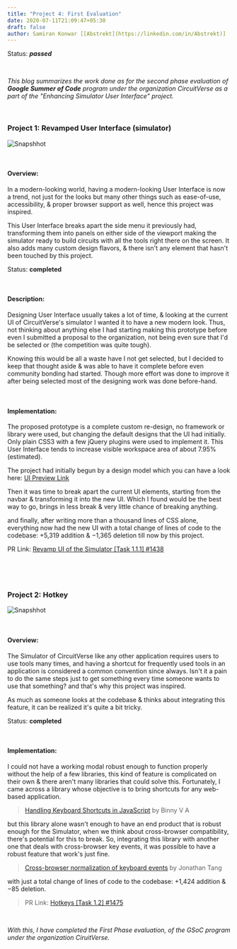 ```yaml
---
title: "Project 4: First Evaluation"
date: 2020-07-11T21:09:47+05:30
draft: false
author: Samiran Konwar [[Abstrekt](https://linkedin.com/in/Abstrekt)]
---
```


Status: ***passed***

&nbsp;

*This blog summarizes the work done as for the second phase evaluation of **Google Summer of Code** program under the organization CircuitVerse as a part of the "Enhancing Simulator User Interface" project.*

&nbsp;

### Project 1: Revamped User Interface (simulator)

![Snapshhot](/img/p4/UI_snap.png)

&nbsp;

#### Overview:

In a modern-looking world, having a modern-looking User Interface is now a trend, not just for the looks but many other things such as ease-of-use, accessibility, & proper browser support as well, hence this project was inspired. 

This User Interface breaks apart the side menu it previously had, transforming them into panels on either side of the viewport making the simulator ready to build circuits with all the tools right there on the screen. It also adds many custom design flavors, & there isn't any element that hasn't been touched by this project.

Status: **completed**

&nbsp;

#### Description:

Designing User Interface usually takes a lot of time, & looking at the current UI of CircuitVerse's simulator I wanted it to have a new modern look. Thus, not thinking about anything else I had starting making this prototype before even I submitted a proposal to the organization, not being even sure that I'd be selected or (the competition was quite tough). 

Knowing this would be all a waste have I not get selected, but I decided to keep that thought aside & was able to have it complete before even community bonding had started. Though more effort was done to improve it after being selected most of the designing work was done before-hand.

&nbsp;

#### Implementation:

The proposed prototype is a complete custom re-design, no framework or library were used, but changing the default designs that the UI had initially. Only plain CSS3 with a few jQuery plugins were used to implement it. This User Interface tends to increase visible workspace area of about 7.95% (estimated).

The project had initially begun by a design model which you can have a look here:
[UI Preview Link](https://xd.adobe.com/view/cfbc29ff-f83b-42d7-7ef0-9220dbb7d3bd-b98d/)

Then it was time to break apart the current UI elements, starting from the navbar & transforming it into the new UI. Which I found would be the best way to go, brings in less break & very little chance of breaking anything. 

and finally, after writing more than a thousand lines of CSS alone, everything now had the new UI with a total change of lines of code to the codebase: +5,319 addition & −1,365 deletion till now by this project.

PR Link: [Revamp UI of the Simulator [Task 1.1.1] #1438](https://github.com/CircuitVerse/CircuitVerse/pull/1438)

&nbsp;

&nbsp;

### Project 2: Hotkey

![Snapshhot](/img/p4/hotkey.gif)

&nbsp;

#### Overview:

The Simulator of CircuitVerse like any other application requires users to use tools many times, and having a shortcut for frequently used tools in an application is considered a common convention since always. Isn't it a pain to do the same steps just to get something every time someone wants to use that something? and that's why this project was inspired. 

As much as someone looks at the codebase & thinks about integrating this feature, it can be realized it's quite a bit tricky.

Status: **completed**

&nbsp;

#### Implementation:

I could not have a working modal robust enough to function properly without the help of a few libraries, this kind of feature is complicated on their own & there aren't many libraries that could solve this. Fortunately, I came across a library whose objective is to bring shortcuts for any web-based application.

> [Handling Keyboard Shortcuts in JavaScript](http://www.openjs.com/scripts/events/keyboard_shortcuts/) by Binny V A

but this library alone wasn't enough to have an end product that is robust enough for the Simulator, when we think about cross-browser compatibility, there's potential for this to break. So, integrating this library with another one that deals with cross-browser key events, it was possible to have a robust feature that work's just fine.

> [Cross-browser normalization of keyboard events](https://github.com/nostrademons/keycode.js/) by Jonathan Tang

with just a total change of lines of code to the codebase: +1,424 addition & −85 deletion.

> PR Link: [Hotkeys [Task 1.2] #1475](https://github.com/CircuitVerse/CircuitVerse/pull/1475)

&nbsp;
&nbsp;
&nbsp;

*With this, I have completed the First Phase evaluation, of the GSoC program under the organization CiruitVerse.*
